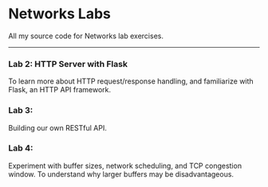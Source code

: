 # Networks Labs
All my source code for Networks lab exercises.

---

### Lab 2: HTTP Server with Flask
To learn more about HTTP request/response handling, and familiarize with Flask, an HTTP API framework.

### Lab 3:
Building our own RESTful API.

### Lab 4:
Experiment with buffer sizes, network scheduling, and TCP congestion window. To understand why larger buffers may be disadvantageous.
